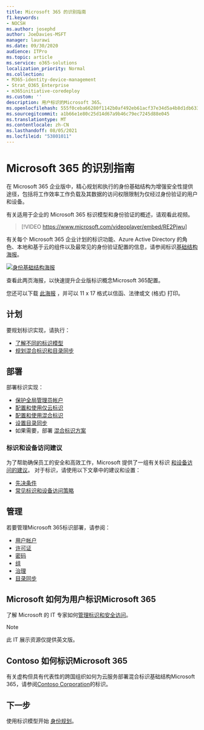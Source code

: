 ```yaml
---
title: Microsoft 365 的识别指南
f1.keywords:
- NOCSH
ms.author: josephd
author: JoeDavies-MSFT
manager: laurawi
ms.date: 09/30/2020
audience: ITPro
ms.topic: article
ms.service: o365-solutions
localization_priority: Normal
ms.collection:
- M365-identity-device-management
- Strat_O365_Enterprise
- m365initiative-coredeploy
ms.custom: ''
description: 用户标识的Microsoft 365。
ms.openlocfilehash: 555f0ceba66280f1142b0af492eb61acf37e34d5a4b8d1db6333e7da01ff968c
ms.sourcegitcommit: a1b66e1e80c25d14d67a9b46c79ec7245d88e045
ms.translationtype: MT
ms.contentlocale: zh-CN
ms.lasthandoff: 08/05/2021
ms.locfileid: "53801011"
---
```

# <a name="identity-roadmap-for-microsoft-365"></a>Microsoft 365 的识别指南

在 Microsoft 365 企业版中，精心规划和执行的身份基础结构为增强安全性提供途径，包括将工作效率工作负载及其数据的访问权限限制为仅经过身份验证的用户和设备。

有关适用于企业的 Microsoft 365 标识模型和身份验证的概述，请观看此视频。

<p> </p>

> [!VIDEO https://www.microsoft.com/videoplayer/embed/RE2Pjwu]

有关每个 Microsoft 365 企业计划的标识功能、Azure Active Directory 的角色、本地和基于云的组件以及最常见的身份验证配置的信息，请参阅标识[基础结构海报](../downloads/m365e-identity-infra.pdf)。

[![身份基础结构海报](../downloads/m365e-identity-infra.png)](../downloads/m365e-identity-infra.pdf)

查看此两页海报，以快速提升企业版标识概念Microsoft 365配置。

您还可以下载 [此海报](https://github.com/MicrosoftDocs/microsoft-365-docs/raw/public/microsoft-365/downloads/m365e-identity-infra.pdf) ，并可以 11 x 17 格式以信函、法律或文 (格式) 打印。

## <a name="plan"></a>计划

要规划标识实现，请执行：

- [了解不同的标识模型](about-microsoft-365-identity.md)
- [规划混合标识和目录同步](plan-for-directory-synchronization.md)

## <a name="deploy"></a>部署

部署标识实现：

- [保护全局管理员帐户](protect-your-global-administrator-accounts.md)
- [配置和使用仅云标识](cloud-only-identities.md)
- [配置和使用混合标识](prepare-for-directory-synchronization.md)
- [设置目录同步](set-up-directory-synchronization.md)
- 如果需要，部署 [混合标识方案](hybrid-solutions.md)

### <a name="identity-and-device-access-recommendations"></a>标识和设备访问建议

为了帮助确保员工的安全和高效工作，Microsoft 提供了一组有关标识 [和设备访问的建议](../security/office-365-security/microsoft-365-policies-configurations.md)。 对于标识，请使用以下文章中的建议和设置：

- [先决条件](../security/office-365-security/identity-access-prerequisites.md)
- [常见标识和设备访问策略](../security/office-365-security/identity-access-policies.md)

## <a name="manage"></a>管理

若要管理Microsoft 365标识部署，请参阅：

- [用户帐户](manage-microsoft-365-accounts.md)
- [许可证](assign-licenses-to-user-accounts.md)
- [密码](manage-microsoft-365-passwords.md)
- [组](manage-microsoft-365-groups.md)
- [治理](manage-microsoft-365-identity-governance.md)
- [目录同步](view-directory-synchronization-status.md)

## <a name="how-microsoft-does-identity-for-microsoft-365"></a>Microsoft 如何为用户标识Microsoft 365

了解 Microsoft 的 IT 专家如何[管理标识和安全访问](https://www.microsoft.com/en-us/itshowcase/managing-user-identities-and-secure-access-at-microsoft)。

>[!Note]
>此 IT 展示资源仅提供英文版。
>

## <a name="how-contoso-did-identity-for-microsoft-365"></a>Contoso 如何标识Microsoft 365

有关虚构但具有代表性的跨国组织如何为云服务部署混合标识基础结构Microsoft 365，请参阅[Contoso Corporation](contoso-identity.md)的标识。

## <a name="next-step"></a>下一步

使用标识模型开始 [身份规划](about-microsoft-365-identity.md)。
